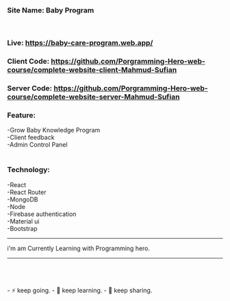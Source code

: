 ### Site Name: Baby Program
<br/> 

### Live: https://baby-care-program.web.app/
### Client Code: https://github.com/Porgramming-Hero-web-course/complete-website-client-Mahmud-Sufian 
### Server Code: https://github.com/Porgramming-Hero-web-course/complete-website-server-Mahmud-Sufian 

### Feature:
-Grow Baby Knowledge Program
<br/>
-Client feedback
<br/>
-Admin Control Panel
<br/>
<br/>

### Technology:
-React
<br/>
-React Router
<br/>
-MongoDB
<br/>
-Node
<br/>
-Firebase authentication
<br/>
-Material ui
<br/>
-Bootstrap
<hr>
i'm am Currently Learning with Programming hero.
<hr>
<br/>
<br/>
<br/> 
- ⚡ keep going.
- 🌱 keep learning.
- 💬 keep sharing.